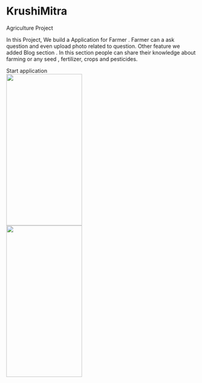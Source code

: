 # KrushiMitra
Agriculture Project 


In this Project, We build a Application for Farmer . Farmer can  a ask question and even upload photo related to  question. Other feature we added Blog section . In this section people can share their knowledge about farming or any  seed , fertilizer, crops and pesticides.

Start application      
<img src="https://user-images.githubusercontent.com/54815114/116804668-30cd1200-ab3e-11eb-864a-bff232f6e63a.jpg" width="200" height="400" />                                   
<img src="https://user-images.githubusercontent.com/54815114/116804687-51956780-ab3e-11eb-8aa4-95fcf32f18a9.jpg" width="200" height="400" />


